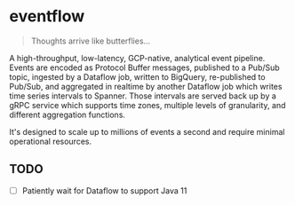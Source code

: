 # eventflow

> Thoughts arrive like butterflies…

A high-throughput, low-latency, GCP-native, analytical event pipeline. Events are encoded as
Protocol Buffer messages, published to a Pub/Sub topic, ingested by a Dataflow job, written to
BigQuery, re-published to Pub/Sub, and aggregated in realtime by another Dataflow job which writes
time series intervals to Spanner. Those intervals are served back up by a gRPC service which
supports time zones, multiple levels of granularity, and different aggregation functions.

It's designed to scale up to millions of events a second and require minimal operational resources.

## TODO

* [ ] Patiently wait for Dataflow to support Java 11
